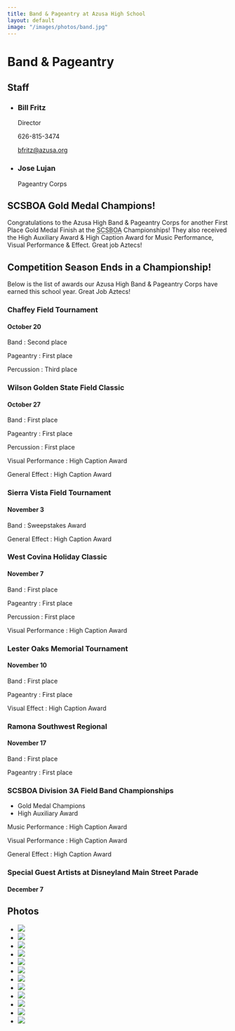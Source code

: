 ```yaml
---
title: Band & Pageantry at Azusa High School
layout: default
image: "/images/photos/band.jpg"
---
```


# Band & Pageantry

## Staff

<div class="staff-list" markdown="1">

* ### Bill Fritz

  Director

  626-815-3474

  [bfritz@azusa.org](mailto:bfritz@azusa.org)

* ### Jose Lujan

  Pageantry Corps

</div>

## SCSBOA Gold Medal Champions!

Congratulations to the Azusa High Band & Pageantry Corps for another First Place Gold Medal Finish at the <abbr title="Southern California School Band and Orchestra Association">SCSBOA</abbr> Championships!  They also received the High Auxiliary Award & High Caption Award for Music Performance, Visual Performance & Effect.  Great job Aztecs!

## Competition Season Ends in a Championship!

Below is the list of awards our Azusa High Band & Pageantry Corps have earned this school year.  Great Job Aztecs!

### Chaffey Field Tournament

#### October 20

Band
: Second place 

Pageantry
: First place 

Percussion
: Third place
 
### Wilson Golden State Field Classic

#### October 27

Band
: First place 

Pageantry
: First place 

Percussion
: First place

Visual Performance
: High Caption Award

General Effect
: High Caption Award
 
### Sierra Vista Field Tournament

#### November 3

Band
: Sweepstakes Award

General Effect
: High Caption Award
 
### West Covina Holiday Classic

#### November 7

Band
: First place 

Pageantry
: First place 

Percussion
: First place

Visual Performance
: High Caption Award
 
### Lester Oaks Memorial Tournament

#### November 10

Band
: First place 

Pageantry
: First place 

Visual Effect
: High Caption Award
 
### Ramona Southwest Regional

#### November 17

Band
: First place 

Pageantry
: First place 
 
### SCSBOA Division 3A Field Band Championships

* Gold Medal Champions
* High Auxiliary Award

Music Performance
: High Caption Award

Visual Performance
: High Caption Award

General Effect
: High Caption Award
 
### Special Guest Artists at Disneyland Main Street Parade

#### December 7

## Photos

<div class="photos" markdown="1">

* ![](http://ahs-ausd-ca.schoolloop.com/uimg/file/1471331230544/4318864776100264058.jpg)
* ![](http://ahs-ausd-ca.schoolloop.com/uimg/file/1471331230544/3141578244695411231.jpg)
* ![](http://ahs-ausd-ca.schoolloop.com/uimg/file/1471331230544/2083625465836356414.jpg)
* ![](http://ahs-ausd-ca.schoolloop.com/uimg/image/1330874821019/1331967107018/1346922968544.jpg)
* ![](http://ahs-ausd-ca.schoolloop.com/uimg/image/1330874821019/1331967107018/1346922968545.jpg)
* ![](http://ahs-ausd-ca.schoolloop.com/uimg/image/1330874821019/1331967107018/1346922968547.jpg)
* ![](http://ahs-ausd-ca.schoolloop.com/uimg/image/1330874821019/1331967107018/1346922968549.jpg)
* ![](http://ahs-ausd-ca.schoolloop.com/uimg/image/1330874821019/1331967107018/1346922968550.jpg)
* ![](http://ahs-ausd-ca.schoolloop.com/uimg/image/1330874821019/1331967107018/1346922968553.jpg)
* ![](http://ahs-ausd-ca.schoolloop.com/uimg/image/1330874821019/1331967107018/1346922968558.jpg)
* ![](http://ahs-ausd-ca.schoolloop.com/uimg/image/1330874821019/1331967107018/1346922968563.jpg)
* ![](http://ahs-ausd-ca.schoolloop.com/uimg/image/1330874821019/1331967107018/1346922968573.jpg)

</div>
